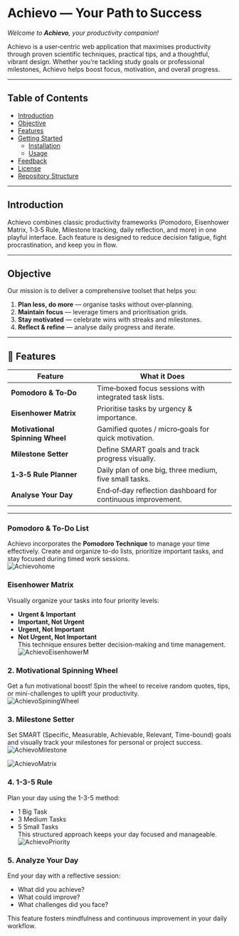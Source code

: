 #  Achievo — Your Path to Success
*Welcome to **Achievo**, your productivity companion!*

Achievo is a user‑centric web application that maximises productivity through proven scientific techniques, practical tips, and a thoughtful, vibrant design. Whether you’re tackling study goals or professional milestones, Achievo helps boost focus, motivation, and overall progress.

---

##  Table of Contents
- [Introduction](#introduction)
- [Objective](#objective)
- [Features](#features)
- [Getting Started](#getting-started)  
  - [Installation](#installation)  
  - [Usage](#usage)
- [Feedback](#feedback)
- [License](#license)
- [Repository Structure](#repository-structure)

---

##  Introduction
Achievo combines classic productivity frameworks (Pomodoro, Eisenhower Matrix, 1‑3‑5 Rule, Milestone tracking, daily reflection, and more) in one playful interface. Each feature is designed to reduce decision fatigue, fight procrastination, and keep you in flow.

---

##  Objective
Our mission is to deliver a comprehensive toolset that helps you:

1. **Plan less, do more** — organise tasks without over‑planning.  
2. **Maintain focus** — leverage timers and prioritisation grids.  
3. **Stay motivated** — celebrate wins with streaks and milestones.  
4. **Reflect & refine** — analyse daily progress and iterate.

---

## 🚀 Features
| Feature | What it Does |
|---------|--------------|
| **Pomodoro & To‑Do** | Time‑boxed focus sessions with integrated task lists. |
| **Eisenhower Matrix** | Prioritise tasks by urgency & importance. |
| **Motivational Spinning Wheel** | Gamified quotes / micro‑goals for quick motivation. |
| **Milestone Setter** | Define SMART goals and track progress visually. |
| **1‑3‑5 Rule Planner** | Daily plan of one big, three medium, five small tasks. |
| **Analyse Your Day** | End‑of‑day reflection dashboard for continuous improvement. |

---
###  Pomodoro & To-Do List
Achievo incorporates the **Pomodoro Technique** to manage your time effectively. Create and organize to-do lists, prioritize important tasks, and stay focused during timed work sessions.  
![Achievohome](https://github.com/user-attachments/assets/eb614125-2d0b-48a9-9673-61e1c1fdc1f3)




###  Eisenhower Matrix
Visually organize your tasks into four priority levels:
- **Urgent & Important**
- **Important, Not Urgent**
- **Urgent, Not Important**
- **Not Urgent, Not Important**  
This technique ensures better decision-making and time management.  
![AchievoEisenhowerM](https://github.com/user-attachments/assets/e7d329ea-619b-4523-95c8-83358b02c79b)



### 2.  Motivational Spinning Wheel
Get a fun motivational boost! Spin the wheel to receive random quotes, tips, or mini-challenges to uplift your productivity.  
![AchievoSpiningWheel](https://github.com/user-attachments/assets/878a5743-b5fb-4eb7-adb0-85c7b957f342)




### 3. Milestone Setter
Set SMART (Specific, Measurable, Achievable, Relevant, Time-bound) goals and visually track your milestones for personal or project success.  
![AchievoMilestone](https://github.com/user-attachments/assets/ece355a2-b26b-4e46-bbae-7cf62ee0b093)

![AchievoMatrix](https://github.com/user-attachments/assets/859d7fb3-b0c3-4a41-87ba-bb9ace4bfd72)



### 4. 1-3-5 Rule
Plan your day using the 1-3-5 method:  
- 1 Big Task  
- 3 Medium Tasks  
- 5 Small Tasks  
This structured approach keeps your day focused and manageable.  
![AchievoPriority](https://github.com/user-attachments/assets/3c76854f-5a4e-409d-a7c0-f5f90ec014a5)



### 5. Analyze Your Day
End your day with a reflective session:  
- What did you achieve?
- What could improve?
- What challenges did you face?

This feature fosters mindfulness and continuous improvement in your daily workflow.



